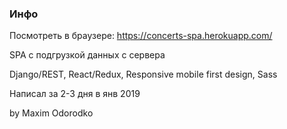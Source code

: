 ### Инфо

Посмотреть в браузере: https://concerts-spa.herokuapp.com/

SPA с подгрузкой данных с сервера

Django/REST, React/Redux, Responsive mobile first design, Sass

Написал за 2-3 дня в янв 2019

by Maxim Odorodko
